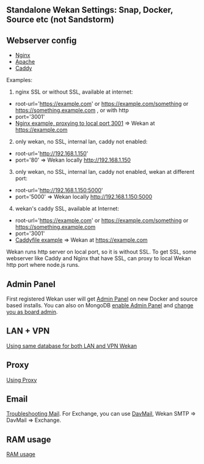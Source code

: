 ## Standalone Wekan Settings: Snap, Docker, Source etc (not Sandstorm)

## Webserver config
* [Nginx](https://github.com/wekan/wekan/wiki/Nginx-Webserver-Config)
* [Apache](https://github.com/wekan/wekan/wiki/Apache)
* [Caddy](https://github.com/wekan/wekan/wiki/Caddy-Webserver-Config)

Examples:

1) nginx SSL or without SSL, available at internet:
- root-url='https://example.com'   or https://example.com/something or https://something.example.com , or with http
- port='3001'
- [Nginx example, proxying to local port 3001](https://github.com/wekan/wekan/wiki/Nginx-Webserver-Config)
=> Wekan at https://example.com

2) only wekan, no SSL, internal lan, caddy not enabled:
- root-url='http://192.168.1.150'
- port='80'
=> Wekan locally http://192.168.1.150

3) only wekan, no SSL, internal lan, caddy not enabled, wekan at different port:
- root-url='http://192.168.1.150:5000'
- port='5000'
=> Wekan locally http://192.168.1.150:5000

4) wekan's caddy SSL, available at Internet:
- root-url='https://example.com'   or https://example.com/something or https://something.example.com
- port='3001'
- [Caddyfile example](https://github.com/wekan/wekan-snap/wiki/Install#7-replace-first-top-line-of-text-with-subdomainexamplecomsuburl-without-any-beginning-of-httphttps)
=> Wekan at https://example.com

Wekan runs http server on local port, so it is without SSL. To get SSL, some webserver like Caddy and Nginx that have SSL, can proxy to local Wekan http port where node.js runs.

## Admin Panel

First registered Wekan user will get [Admin Panel](https://github.com/wekan/wekan/wiki/Features) on new
Docker and source based installs. You can also on MongoDB 
[enable Admin Panel](https://github.com/wekan/wekan/blob/devel/CHANGELOG.md#v0111-rc2-2017-03-05-wekan-prerelease) and [change you as board admin](https://github.com/wekan/wekan/issues/1060#issuecomment-310545976).

## LAN + VPN

[Using same database for both LAN and VPN Wekan](https://github.com/wekan/wekan-mongodb/blob/master/docker-compose.yml#L86-L100)

## Proxy

[Using Proxy](https://github.com/wekan/wekan/issues/1480)

## Email

[Troubleshooting Mail](https://github.com/wekan/wekan/wiki/Troubleshooting-Mail). For Exchange, you can use [DavMail](http://davmail.sourceforge.net), Wekan SMTP => DavMail => Exchange.

## RAM usage

[RAM usage](https://github.com/wekan/wekan/issues/1088#issuecomment-311843230)